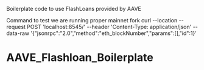 Boilerplate code to use FlashLoans provided by AAVE


Command to test we are running proper mainnet fork
curl --location --request POST 'localhost:8545/' --header 'Content-Type: application/json' --data-raw '{"jsonrpc":"2.0","method":"eth_blockNumber","params":[],"id":1}'
# AAVE_Flashloan_Boilerplate

